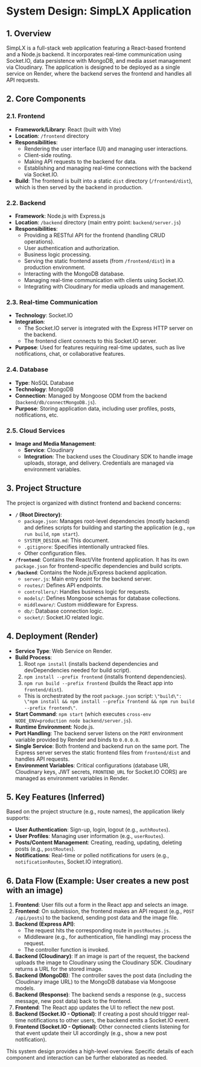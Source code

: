 # System Design: SimpLX Application

## 1. Overview

SimpLX is a full-stack web application featuring a React-based frontend and a Node.js backend. It incorporates real-time communication using Socket.IO, data persistence with MongoDB, and media asset management via Cloudinary. The application is designed to be deployed as a single service on Render, where the backend serves the frontend and handles all API requests.

## 2. Core Components

### 2.1. Frontend

*   **Framework/Library**: React (built with Vite)
*   **Location**: `/frontend` directory
*   **Responsibilities**:
    *   Rendering the user interface (UI) and managing user interactions.
    *   Client-side routing.
    *   Making API requests to the backend for data.
    *   Establishing and managing real-time connections with the backend via Socket.IO.
*   **Build**: The frontend is built into a static `dist` directory (`/frontend/dist`), which is then served by the backend in production.

### 2.2. Backend

*   **Framework**: Node.js with Express.js
*   **Location**: `/backend` directory (main entry point: `backend/server.js`)
*   **Responsibilities**:
    *   Providing a RESTful API for the frontend (handling CRUD operations).
    *   User authentication and authorization.
    *   Business logic processing.
    *   Serving the static frontend assets (from `/frontend/dist`) in a production environment.
    *   Interacting with the MongoDB database.
    *   Managing real-time communication with clients using Socket.IO.
    *   Integrating with Cloudinary for media uploads and management.

### 2.3. Real-time Communication

*   **Technology**: Socket.IO
*   **Integration**:
    *   The Socket.IO server is integrated with the Express HTTP server on the backend.
    *   The frontend client connects to this Socket.IO server.
*   **Purpose**: Used for features requiring real-time updates, such as live notifications, chat, or collaborative features.

### 2.4. Database

*   **Type**: NoSQL Database
*   **Technology**: MongoDB
*   **Connection**: Managed by Mongoose ODM from the backend (`backend/db/connectMongoDB.js`).
*   **Purpose**: Storing application data, including user profiles, posts, notifications, etc.

### 2.5. Cloud Services

*   **Image and Media Management**:
    *   **Service**: Cloudinary
    *   **Integration**: The backend uses the Cloudinary SDK to handle image uploads, storage, and delivery. Credentials are managed via environment variables.

## 3. Project Structure

The project is organized with distinct frontend and backend concerns:

*   **`/` (Root Directory)**:
    *   `package.json`: Manages root-level dependencies (mostly backend) and defines scripts for building and starting the application (e.g., `npm run build`, `npm start`).
    *   `SYSTEM_DESIGN.md`: This document.
    *   `.gitignore`: Specifies intentionally untracked files.
    *   Other configuration files.
*   **`/frontend`**: Contains the React/Vite frontend application. It has its own `package.json` for frontend-specific dependencies and build scripts.
*   **`/backend`**: Contains the Node.js/Express backend application.
    *   `server.js`: Main entry point for the backend server.
    *   `routes/`: Defines API endpoints.
    *   `controllers/`: Handles business logic for requests.
    *   `models/`: Defines Mongoose schemas for database collections.
    *   `middleware/`: Custom middleware for Express.
    *   `db/`: Database connection logic.
    *   `socket/`: Socket.IO related logic.

## 4. Deployment (Render)

*   **Service Type**: Web Service on Render.
*   **Build Process**:
    1.  Root `npm install` (installs backend dependencies and devDependencies needed for build script).
    2.  `npm install --prefix frontend` (installs frontend dependencies).
    3.  `npm run build --prefix frontend` (builds the React app into `frontend/dist`).
    *   This is orchestrated by the root `package.json` script: `\"build\": \"npm install && npm install --prefix frontend && npm run build --prefix frontend\"`.
*   **Start Command**: `npm start` (which executes `cross-env NODE_ENV=production node backend/server.js`).
*   **Runtime Environment**: Node.js.
*   **Port Handling**: The backend server listens on the `PORT` environment variable provided by Render and binds to `0.0.0.0`.
*   **Single Service**: Both frontend and backend run on the same port. The Express server serves the static frontend files from `frontend/dist` and handles API requests.
*   **Environment Variables**: Critical configurations (database URI, Cloudinary keys, JWT secrets, `FRONTEND_URL` for Socket.IO CORS) are managed as environment variables in Render.

## 5. Key Features (Inferred)

Based on the project structure (e.g., route names), the application likely supports:

*   **User Authentication**: Sign-up, login, logout (e.g., `authRoutes`).
*   **User Profiles**: Managing user information (e.g., `userRoutes`).
*   **Posts/Content Management**: Creating, reading, updating, deleting posts (e.g., `postRoutes`).
*   **Notifications**: Real-time or polled notifications for users (e.g., `notificationRoutes`, Socket.IO integration).

## 6. Data Flow (Example: User creates a new post with an image)

1.  **Frontend**: User fills out a form in the React app and selects an image.
2.  **Frontend**: On submission, the frontend makes an API request (e.g., `POST /api/posts`) to the backend, sending post data and the image file.
3.  **Backend (Express API)**:
    *   The request hits the corresponding route in `postRoutes.js`.
    *   Middleware (e.g., for authentication, file handling) may process the request.
    *   The controller function is invoked.
4.  **Backend (Cloudinary)**: If an image is part of the request, the backend uploads the image to Cloudinary using the Cloudinary SDK. Cloudinary returns a URL for the stored image.
5.  **Backend (MongoDB)**: The controller saves the post data (including the Cloudinary image URL) to the MongoDB database via Mongoose models.
6.  **Backend (Response)**: The backend sends a response (e.g., success message, new post data) back to the frontend.
7.  **Frontend**: The React app updates the UI to reflect the new post.
8.  **Backend (Socket.IO - Optional)**: If creating a post should trigger real-time notifications to other users, the backend emits a Socket.IO event.
9.  **Frontend (Socket.IO - Optional)**: Other connected clients listening for that event update their UI accordingly (e.g., show a new post notification).

This system design provides a high-level overview. Specific details of each component and interaction can be further elaborated as needed. 